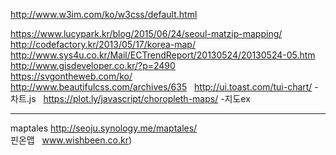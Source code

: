 http://www.w3im.com/ko/w3css/default.html  

https://www.lucypark.kr/blog/2015/06/24/seoul-matzip-mapping/  
http://codefactory.kr/2013/05/17/korea-map/  
http://www.sys4u.co.kr/Mail/ECTrendReport/20130524/20130524-05.htm  
http://www.gisdeveloper.co.kr/?p=2490  
https://svgontheweb.com/ko/  
http://www.beautifulcss.com/archives/635  
http://ui.toast.com/tui-chart/ -차트.js  
https://plot.ly/javascript/choropleth-maps/ -지도ex  

- - -
maptales http://seoju.synology.me/maptales/  
핀온맵  
www.wishbeen.co.kr)  

